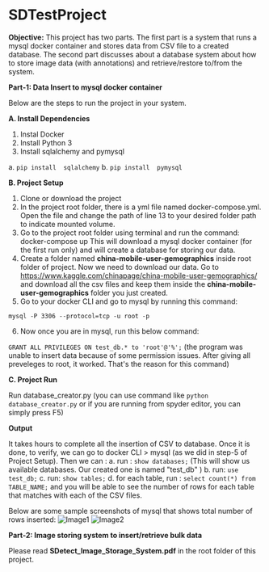 # SDTestProject

**Objective:**
This project has two parts. The first part is a system that runs a mysql docker container and stores data from CSV file to a created database. The second part discusses about a database system about how to store image data (with annotations) and retrieve/restore to/from the system.

**Part-1: Data Insert to mysql docker container**

Below are the steps to run the project in your system.

**A. Install Dependencies**

1. Instal Docker
2. Install Python 3
3.  Install sqlalchemy and pymysql

a. `pip install  sqlalchemy`
b. `pip install  pymysql`

**B. Project Setup**
1. Clone or download the project
2. In the project root folder, there is a yml file named docker-compose.yml. Open the file and change the path of line 13 to your desired folder path to indicate mounted volume.
3. Go to the project root folder using terminal and run the command: 
docker-compose up
This will download a mysql docker container (for the first run only) and will create a database for storing our data.
4. Create a folder named **china-mobile-user-gemographics** inside root folder of project. Now we need to download our data. Go to https://www.kaggle.com/chinapage/china-mobile-user-gemographics/  and download all the csv files and keep them inside the **china-mobile-user-gemographics** folder you just created.
5. Go to your docker CLI and go to mysql by running this command:

`mysql -P 3306 --protocol=tcp -u root -p`

6. Now once you are in mysql, run this below command:

`GRANT ALL PRIVILEGES ON test_db.* to 'root'@'%';`
(the program was unable to insert data because of some permission issues. After giving all preveleges to root, it worked. That's the reason for this command)

**C. Project Run**

Run database_creator.py (you can use command like `python  database_creator.py` or if you are running from spyder editor, you can simply press F5)

**Output**

It takes hours to complete all the insertion of CSV to database. Once it is done, to verify, we can go to docker CLI > mysql (as we did in step-5 of Project Setup). Then we can :
a. run :  `show databases;` (This will show us available databases. Our created one is named "test_db" )
b. run: `use test_db;`
c. run: `show tables;`
d. for each table, run : `select count(*) from TABLE_NAME;` and you will be able to see the number of rows for each table that matches with each of the CSV files.

Below are some sample screenshots of mysql that shows total number of rows inserted:
![Image1](https://github.com/SadiHassan/SDTestProject/tree/master/img/1.png)
![Image2](https://github.com/SadiHassan/SDTestProject/tree/master/img/2.png)

**Part-2: Image storing system to insert/retrieve bulk data**

Please read  **SDetect_Image_Storage_System.pdf** in the root folder of this project.
